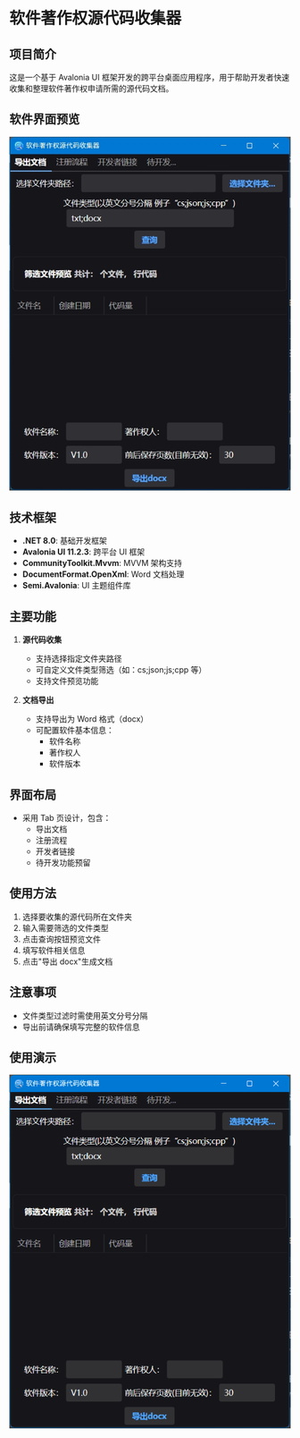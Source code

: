 # 软件著作权源代码收集器

## 项目简介

这是一个基于 Avalonia UI 框架开发的跨平台桌面应用程序，用于帮助开发者快速收集和整理软件著作权申请所需的源代码文档。

## 软件界面预览

![软件主界面截图](./swscc-gif-jpeg/main-0.jpeg)

## 技术框架

- **.NET 8.0**: 基础开发框架
- **Avalonia UI 11.2.3**: 跨平台 UI 框架
- **CommunityToolkit.Mvvm**: MVVM 架构支持
- **DocumentFormat.OpenXml**: Word 文档处理
- **Semi.Avalonia**: UI 主题组件库

## 主要功能

1. **源代码收集**

   - 支持选择指定文件夹路径
   - 可自定义文件类型筛选（如：cs;json;js;cpp 等）
   - 支持文件预览功能

2. **文档导出**
   - 支持导出为 Word 格式（docx）
   - 可配置软件基本信息：
     - 软件名称
     - 著作权人
     - 软件版本

## 界面布局

- 采用 Tab 页设计，包含：
  - 导出文档
  - 注册流程
  - 开发者链接
  - 待开发功能预留

## 使用方法

1. 选择要收集的源代码所在文件夹
2. 输入需要筛选的文件类型
3. 点击查询按钮预览文件
4. 填写软件相关信息
5. 点击"导出 docx"生成文档

## 注意事项

- 文件类型过滤时需使用英文分号分隔
- 导出前请确保填写完整的软件信息

## 使用演示

![使用演示](./swscc-gif-jpeg/exsample.gif)
